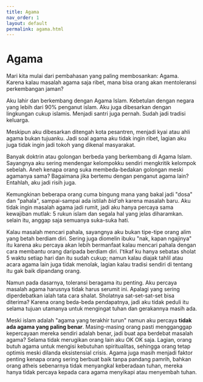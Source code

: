 ```yaml
---
title: Agama
nav_order: 1
layout: default
permalink: agama.html
---
```


# Agama

Mari kita mulai dari pembahasan yang paling membosankan: Agama. Karena kalau masalah agama saja ribet, mana bisa orang akan mentoleransi perkembangan jaman?

Aku lahir dan berkembang dengan Agama Islam. Kebetulan dengan negara yang lebih dari 90% penganut islam. Aku juga dibesarkan dengan lingkungan cukup islamis. Menjadi santri juga pernah. Sudah jadi tradisi keluarga.

Meskipun aku dibesarkan ditengah kota pesantren, menjadi kyai atau ahli agama bukan tujuanku. Jadi soal agama aku tidak ingin ribet, lagian aku juga tidak ingin jadi tokoh yang dikenal masyarakat.

Banyak doktrin atau golongan berbeda yang berkembang di Agama Islam. Sayangnya aku sering mendengar kelompokku sendiri mengkritik kelompok sebelah. Aneh kenapa orang suka membeda-bedakan golongan meski agamanya sama? Bagaimana jika bertemu dengan penganut agama lain? Entahlah, aku jadi risih juga.

Kemungkinan beberapa orang cuma bingung mana yang bakal jadi "dosa" dan "pahala", sampai-sampai ada istilah *bid'ah* karena masalah baru. Aku tidak ingin masalah agama jadi rumit, jadi aku hanya percaya sama kewajiban mutlak: 5 rukun islam dan segala hal yang jelas diharamkan. selain itu, anggap saja semuanya suka-suka hati.

Kalau masalah mencari pahala, sayangnya aku bukan tipe-tipe orang alim yang betah berdiam diri. Sering juga diomelin ibuku "nak, kapan ngajinya" itu karena aku percaya akan lebih bermanfaat kalau mencari pahala dengan cara membantu orang daripada berdiam diri. I'tikaf ku hanya sebatas sholat 5 waktu setiap hari dan itu sudah cukup; namun kalau diajak tahlil atau acara agama lain juga tidak menolak, lagian kalau tradisi sendiri di tentang itu gak baik dipandang orang.

Namun pada dasarnya, toleransi beragama itu penting. Aku percaya masalah agama harusnya tidak harus serumit ini. Apalagi yang sering diperdebatkan ialah tata cara shalat. Sholatnya sat-set-sat-set bisa diterima? Karena orang beda-beda pendapatnya, jadi aku tidak peduli itu selama tujuan utamanya untuk mengingat tuhan dan gerakannya masih ada.

Meski islam adalah "agama yang terakhir turun" namun aku percaya **tidak ada agama yang paling benar**. Masing-masing orang pasti mengganggap kepercayaan mereka sendiri adalah benar, jadi buat apa berdebat masalah agama? Selama tidak merugikan orang lain aku OK OK saja. Lagian, orang butuh agama untuk mengisi kebutuhan spiritualitas, sehingga orang tetap optimis meski dilanda eksistensial crisis. Agama juga masih menjadi faktor penting kenapa orang sering berbuat baik tanpa pandang pamrih, bahkan orang atheis sebenarnya tidak menyangkal keberadaan tuhan, mereka hanya tidak percaya kepada cara agama menyikapi atau menyembah tuhan.
